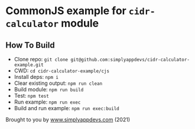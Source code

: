 # CommonJS example for `cidr-calculator` module

## How To Build

* Clone repo: `git clone git@github.com:simplyappdevs/cidr-calculator-example.git`
* CWD: `cd cidr-calculator-example/cjs`
* Install deps: `npm i`
* Clear existing output: `npm run clean`
* Build module: `npm run build`
* Test: `npm test`
* Run example: `npm run exec`
* Build and run example: `npm run exec:build`

Brought to you by www.simplyappdevs.com (2021)

